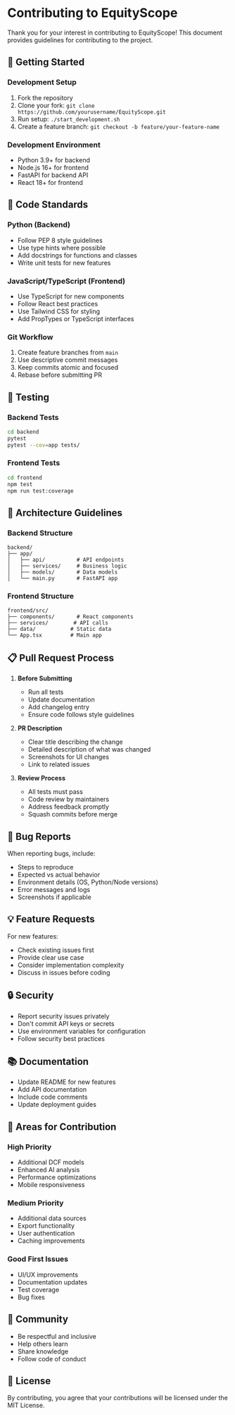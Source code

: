 # Contributing to EquityScope

Thank you for your interest in contributing to EquityScope! This document provides guidelines for contributing to the project.

## 🚀 Getting Started

### Development Setup
1. Fork the repository
2. Clone your fork: `git clone https://github.com/yourusername/EquityScope.git`
3. Run setup: `./start_development.sh`
4. Create a feature branch: `git checkout -b feature/your-feature-name`

### Development Environment
- Python 3.9+ for backend
- Node.js 16+ for frontend
- FastAPI for backend API
- React 18+ for frontend

## 📝 Code Standards

### Python (Backend)
- Follow PEP 8 style guidelines
- Use type hints where possible
- Add docstrings for functions and classes
- Write unit tests for new features

### JavaScript/TypeScript (Frontend)
- Use TypeScript for new components
- Follow React best practices
- Use Tailwind CSS for styling
- Add PropTypes or TypeScript interfaces

### Git Workflow
1. Create feature branches from `main`
2. Use descriptive commit messages
3. Keep commits atomic and focused
4. Rebase before submitting PR

## 🧪 Testing

### Backend Tests
```bash
cd backend
pytest
pytest --cov=app tests/
```

### Frontend Tests
```bash
cd frontend
npm test
npm run test:coverage
```

## 🔧 Architecture Guidelines

### Backend Structure
```
backend/
├── app/
│   ├── api/          # API endpoints
│   ├── services/     # Business logic
│   ├── models/       # Data models
│   └── main.py       # FastAPI app
```

### Frontend Structure
```
frontend/src/
├── components/       # React components
├── services/        # API calls
├── data/           # Static data
└── App.tsx         # Main app
```

## 📋 Pull Request Process

1. **Before Submitting**
   - Run all tests
   - Update documentation
   - Add changelog entry
   - Ensure code follows style guidelines

2. **PR Description**
   - Clear title describing the change
   - Detailed description of what was changed
   - Screenshots for UI changes
   - Link to related issues

3. **Review Process**
   - All tests must pass
   - Code review by maintainers
   - Address feedback promptly
   - Squash commits before merge

## 🐛 Bug Reports

When reporting bugs, include:
- Steps to reproduce
- Expected vs actual behavior
- Environment details (OS, Python/Node versions)
- Error messages and logs
- Screenshots if applicable

## 💡 Feature Requests

For new features:
- Check existing issues first
- Provide clear use case
- Consider implementation complexity
- Discuss in issues before coding

## 🔒 Security

- Report security issues privately
- Don't commit API keys or secrets
- Use environment variables for configuration
- Follow security best practices

## 📚 Documentation

- Update README for new features
- Add API documentation
- Include code comments
- Update deployment guides

## 🎯 Areas for Contribution

### High Priority
- Additional DCF models
- Enhanced AI analysis
- Performance optimizations
- Mobile responsiveness

### Medium Priority
- Additional data sources
- Export functionality
- User authentication
- Caching improvements

### Good First Issues
- UI/UX improvements
- Documentation updates
- Test coverage
- Bug fixes

## 💬 Community

- Be respectful and inclusive
- Help others learn
- Share knowledge
- Follow code of conduct

## 📄 License

By contributing, you agree that your contributions will be licensed under the MIT License.
